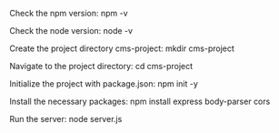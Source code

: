 Check the npm version:
npm -v

Check the node version:
node -v

Create the project directory cms-project:
mkdir cms-project

Navigate to the project directory:
cd cms-project

Initialize the project with package.json:
npm init -y

Install the necessary packages:
npm install express body-parser cors

Run the server:
node server.js
